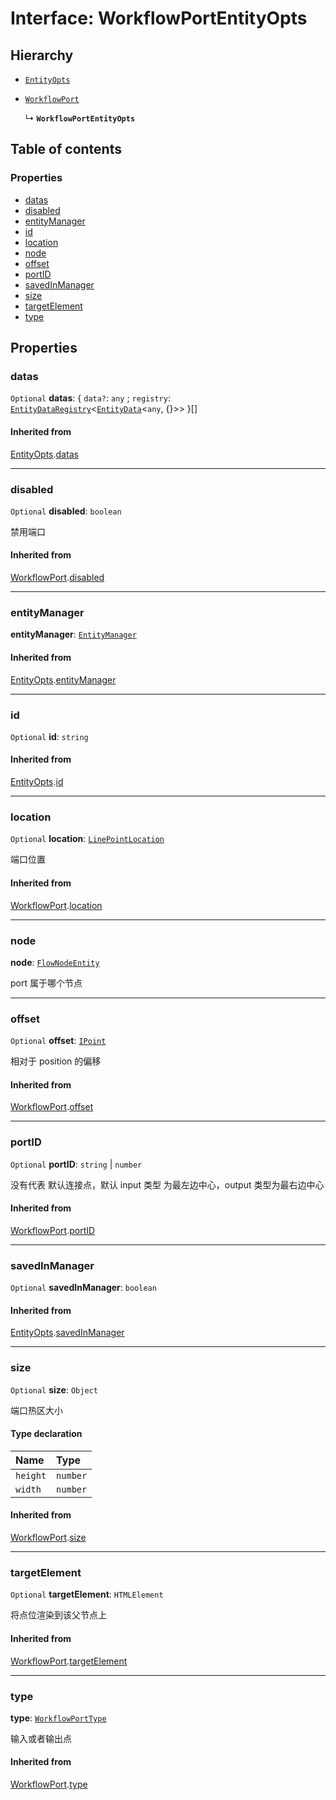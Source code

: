 # Interface: WorkflowPortEntityOpts

## Hierarchy

* [`EntityOpts`](/en/auto-docs/free-layout-editor/interfaces/EntityOpts.md)

* [`WorkflowPort`](/en/auto-docs/free-layout-editor/interfaces/WorkflowPort.md)

  ↳ **`WorkflowPortEntityOpts`**

## Table of contents

### Properties

* [datas](/en/auto-docs/free-layout-editor/interfaces/WorkflowPortEntityOpts.md#datas)
* [disabled](/en/auto-docs/free-layout-editor/interfaces/WorkflowPortEntityOpts.md#disabled)
* [entityManager](/en/auto-docs/free-layout-editor/interfaces/WorkflowPortEntityOpts.md#entitymanager)
* [id](/en/auto-docs/free-layout-editor/interfaces/WorkflowPortEntityOpts.md#id)
* [location](/en/auto-docs/free-layout-editor/interfaces/WorkflowPortEntityOpts.md#location)
* [node](/en/auto-docs/free-layout-editor/interfaces/WorkflowPortEntityOpts.md#node)
* [offset](/en/auto-docs/free-layout-editor/interfaces/WorkflowPortEntityOpts.md#offset)
* [portID](/en/auto-docs/free-layout-editor/interfaces/WorkflowPortEntityOpts.md#portid)
* [savedInManager](/en/auto-docs/free-layout-editor/interfaces/WorkflowPortEntityOpts.md#savedinmanager)
* [size](/en/auto-docs/free-layout-editor/interfaces/WorkflowPortEntityOpts.md#size)
* [targetElement](/en/auto-docs/free-layout-editor/interfaces/WorkflowPortEntityOpts.md#targetelement)
* [type](/en/auto-docs/free-layout-editor/interfaces/WorkflowPortEntityOpts.md#type)

## Properties

### datas

`Optional` **datas**: { `data?`: `any` ; `registry`: [`EntityDataRegistry`](/en/auto-docs/free-layout-editor/interfaces/EntityDataRegistry.md)<[`EntityData`](/en/auto-docs/free-layout-editor/classes/EntityData.md)<`any`, {}>>  }\[]

#### Inherited from

[EntityOpts](/en/auto-docs/free-layout-editor/interfaces/EntityOpts.md).[datas](/en/auto-docs/free-layout-editor/interfaces/EntityOpts.md#datas)

***

### disabled

`Optional` **disabled**: `boolean`

禁用端口

#### Inherited from

[WorkflowPort](/en/auto-docs/free-layout-editor/interfaces/WorkflowPort.md).[disabled](/en/auto-docs/free-layout-editor/interfaces/WorkflowPort.md#disabled)

***

### entityManager

**entityManager**: [`EntityManager`](/en/auto-docs/free-layout-editor/classes/EntityManager.md)

#### Inherited from

[EntityOpts](/en/auto-docs/free-layout-editor/interfaces/EntityOpts.md).[entityManager](/en/auto-docs/free-layout-editor/interfaces/EntityOpts.md#entitymanager)

***

### id

`Optional` **id**: `string`

#### Inherited from

[EntityOpts](/en/auto-docs/free-layout-editor/interfaces/EntityOpts.md).[id](/en/auto-docs/free-layout-editor/interfaces/EntityOpts.md#id)

***

### location

`Optional` **location**: [`LinePointLocation`](/en/auto-docs/free-layout-editor/types/LinePointLocation.md)

端口位置

#### Inherited from

[WorkflowPort](/en/auto-docs/free-layout-editor/interfaces/WorkflowPort.md).[location](/en/auto-docs/free-layout-editor/interfaces/WorkflowPort.md#location)

***

### node

**node**: [`FlowNodeEntity`](/en/auto-docs/free-layout-editor/classes/FlowNodeEntity-1.md)

port 属于哪个节点

***

### offset

`Optional` **offset**: [`IPoint`](/en/auto-docs/free-layout-editor/interfaces/IPoint.md)

相对于 position 的偏移

#### Inherited from

[WorkflowPort](/en/auto-docs/free-layout-editor/interfaces/WorkflowPort.md).[offset](/en/auto-docs/free-layout-editor/interfaces/WorkflowPort.md#offset)

***

### portID

`Optional` **portID**: `string` | `number`

没有代表 默认连接点，默认 input 类型 为最左边中心，output 类型为最右边中心

#### Inherited from

[WorkflowPort](/en/auto-docs/free-layout-editor/interfaces/WorkflowPort.md).[portID](/en/auto-docs/free-layout-editor/interfaces/WorkflowPort.md#portid)

***

### savedInManager

`Optional` **savedInManager**: `boolean`

#### Inherited from

[EntityOpts](/en/auto-docs/free-layout-editor/interfaces/EntityOpts.md).[savedInManager](/en/auto-docs/free-layout-editor/interfaces/EntityOpts.md#savedinmanager)

***

### size

`Optional` **size**: `Object`

端口热区大小

#### Type declaration

| Name | Type |
| :------ | :------ |
| `height` | `number` |
| `width` | `number` |

#### Inherited from

[WorkflowPort](/en/auto-docs/free-layout-editor/interfaces/WorkflowPort.md).[size](/en/auto-docs/free-layout-editor/interfaces/WorkflowPort.md#size)

***

### targetElement

`Optional` **targetElement**: `HTMLElement`

将点位渲染到该父节点上

#### Inherited from

[WorkflowPort](/en/auto-docs/free-layout-editor/interfaces/WorkflowPort.md).[targetElement](/en/auto-docs/free-layout-editor/interfaces/WorkflowPort.md#targetelement)

***

### type

**type**: [`WorkflowPortType`](/en/auto-docs/free-layout-editor/types/WorkflowPortType.md)

输入或者输出点

#### Inherited from

[WorkflowPort](/en/auto-docs/free-layout-editor/interfaces/WorkflowPort.md).[type](/en/auto-docs/free-layout-editor/interfaces/WorkflowPort.md#type)
